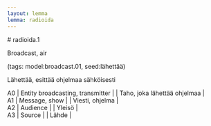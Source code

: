 ```yaml
---
layout: lemma
lemma: radioida
---
```


<div class="sense">
# <span class="sensename">radioida.1</span>

<span class="description">Broadcast, air</span>

(tags: model:broadcast.01, seed:lähettää)

<span class="description">Lähettää, esittää ohjelmaa sähköisesti</span>

A0 | Entity broadcasting, transmitter |   | Taho, joka lähettää ohjelmaa |  
A1 | Message, show |   | Viesti, ohjelma |  
A2 | Audience |   | Yleisö |  
A3 | Source |   | Lähde |  

</div>

